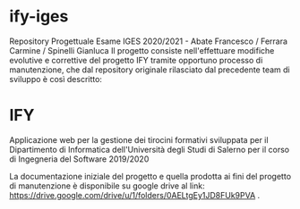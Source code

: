 # ify-iges
Repository Progettuale Esame IGES 2020/2021 - Abate Francesco / Ferrara Carmine / Spinelli Gianluca
Il progetto consiste nell'effettuare modifiche evolutive e correttive del progetto IFY tramite opportuno processo di manutenzione, che dal repository originale
rilasciato dal precedente team di sviluppo è così descritto:

# IFY
Applicazione web per la gestione dei tirocini formativi sviluppata per il Dipartimento di Informatica dell'Università degli Studi di Salerno per il corso di Ingegneria del Software 2019/2020

La documentazione iniziale del progetto e quella prodotta ai fini del progetto di manutenzione è disponibile su google drive al link: https://drive.google.com/drive/u/1/folders/0AELtgEy1JD8FUk9PVA .
